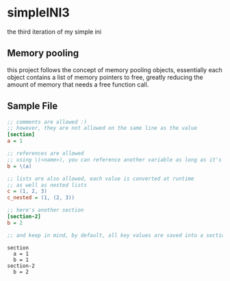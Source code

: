 # simpleINI3

the third iteration of my simple ini

## Memory pooling

this project follows the concept of memory pooling objects, essentially each
object contains a list of memory pointers to free, greatly reducing the
amount of memory that needs a free function call.

## Sample File

```ini
;; comments are allowed :)
;; however, they are not allowed on the same line as the value
[section]
a = 1

;; references are allowed
;; using \(<name>), you can reference another variable as long as it's in the same section
b = \(a)

;; lists are also allowed, each value is converted at runtime
;; as well as nested lists
c = (1, 2, 3)
c_nested = (1, (2, 3))

;; here's another section
[section-2]
b = 2

;; and keep in mind, by default, all key values are saved into a section named "_root"
```

```
section
  a = 1
  b = 1
section-2
  b = 2
```
